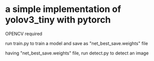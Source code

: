 # a simple implementation of yolov3_tiny with pytorch

OPENCV required

run train.py to train a model and save as "net_best_save.weights" file

having "net_best_save.weights" file, run detect.py to detect an image
